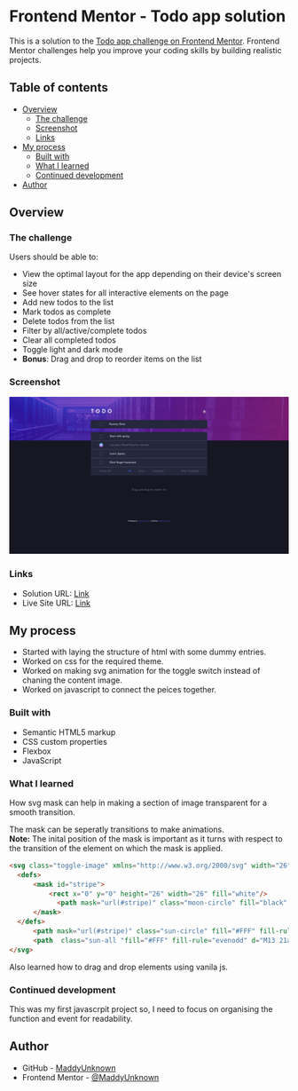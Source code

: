 # Frontend Mentor - Todo app solution

This is a solution to the [Todo app challenge on Frontend Mentor](https://www.frontendmentor.io/challenges/todo-app-Su1_KokOW). Frontend Mentor challenges help you improve your coding skills by building realistic projects. 

## Table of contents

- [Overview](#overview)
  - [The challenge](#the-challenge)
  - [Screenshot](#screenshot)
  - [Links](#links)
- [My process](#my-process)
  - [Built with](#built-with)
  - [What I learned](#what-i-learned)
  - [Continued development](#continued-development)
- [Author](#author)

## Overview

### The challenge

Users should be able to:

- View the optimal layout for the app depending on their device's screen size
- See hover states for all interactive elements on the page
- Add new todos to the list
- Mark todos as complete
- Delete todos from the list
- Filter by all/active/complete todos
- Clear all completed todos
- Toggle light and dark mode
- **Bonus**: Drag and drop to reorder items on the list

### Screenshot

![](./screenshot.jpg)


### Links

- Solution URL: [Link](https://github.com/MaddyUnknown/To-Do-List.github-io)
- Live Site URL: [Link](https://maddyunknown.github.io/To-Do-List.github-io/)

## My process

- Started with laying the structure of html with some dummy entries.
- Worked on css for the required theme.
- Worked on making svg animation for the toggle switch instead of chaning the content image.
- Worked on javascript to connect the peices together.

### Built with

- Semantic HTML5 markup
- CSS custom properties
- Flexbox
- JavaScript

### What I learned

How svg mask can help in making a section of image transparent for a smooth transition.

The mask can be seperatly transitions to make animations.<br>
**Note:**  The inital position of the mask is important as it turns with respect to the transition of the element on which the mask is applied.

```html
<svg class="toggle-image" xmlns="http://www.w3.org/2000/svg" width="26" height="26">
  <defs>
      <mask id="stripe">
          <rect x="0" y="0" height="26" width="26" fill="white"/>
            <path mask="url(#stripe)" class="moon-circle" fill="black" fill-rule="evenodd" d="M13 0 011.414-1.415zM13 8a5 5 0 110 10 5 5 0 010-10zm12"/>
      </mask>
  </defs>
      <path mask="url(#stripe)" class="sun-circle" fill="#FFF" fill-rule="evenodd" d="M13 0 011.414-1.415zM13 8a5 5 0 110 10 5 5 0 010-10zm12"/>
      <path  class="sun-all "fill="#FFF" fill-rule="evenodd" d="M13 21a1 1 0 011 1v3a1 1 0 11-2 0v-3a1 1 0 011-1zm-5.657-2.343a1 1 0 010 1.414l-2.121 2.121a1 1 0 01-1.414-1.414l2.12-2.121a1 1 0 011.415 0zm12.728 0l2.121 2.121a1 1 0 01-1.414 1.414l-2.121-2.12a1 1 0 011.414-1.415zM13 8a5 5 0 110 10 5 5 0 010-10zm12 4a1 1 0 110 2h-3a1 1 0 110-2h3zM4 12a1 1 0 110 2H1a1 1 0 110-2h3zm18.192-8.192a1 1 0 010 1.414l-2.12 2.121a1 1 0 01-1.415-1.414l2.121-2.121a1 1 0 011.414 0zm-16.97 0l2.121 2.12A1 1 0 015.93 7.344L3.808 5.222a1 1 0 011.414-1.414zM13 0a1 1 0 011 1v3a1 1 0 11-2 0V1a1 1 0 011-1z"/>
</svg>
```

Also learned how to drag and drop elements using vanila js.

### Continued development

This was my first javascrpit project so, I need to focus on organising the function and event for readability.

## Author

- GitHub - [MaddyUnknown](https://github.com/MaddyUnknown)
- Frontend Mentor - [@MaddyUnknown](https://www.frontendmentor.io/profile/MaddyUnknown)
